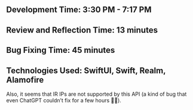 ## Development Time: 3:30 PM - 7:17 PM

## Review and Reflection Time: 13 minutes

## Bug Fixing Time: 45 minutes

## Technologies Used: SwiftUI, Swift, Realm, Alamofire
Also, it seems that IR IPs are not supported by this API (a kind of bug that even ChatGPT couldn’t fix for a few hours 😬🫠).
